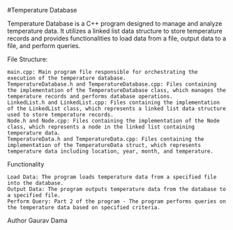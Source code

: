 #Temperature Database

Temperature Database is a C++ program designed to manage and analyze temperature data. It utilizes a linked list data structure to store temperature records and provides functionalities to load data from a file, output data to a file, and perform queries.

File Structure:

    main.cpp: Main program file responsible for orchestrating the execution of the temperature database.
    TemperatureDatabase.h and TemperatureDatabase.cpp: Files containing the implementation of the TemperatureDatabase class, which manages the temperature records and performs database operations.
    LinkedList.h and LinkedList.cpp: Files containing the implementation of the LinkedList class, which represents a linked list data structure used to store temperature records.
    Node.h and Node.cpp: Files containing the implementation of the Node class, which represents a node in the linked list containing temperature data.
    TemperatureData.h and TemperatureData.cpp: Files containing the implementation of the TemperatureData struct, which represents temperature data including location, year, month, and temperature.

Functionality

    Load Data: The program loads temperature data from a specified file into the database.
    Output Data: The program outputs temperature data from the database to a specified file.
    Perform Query: Part 2 of the program - The program performs queries on the temperature data based on specified criteria.


Author
Gaurav Dama
